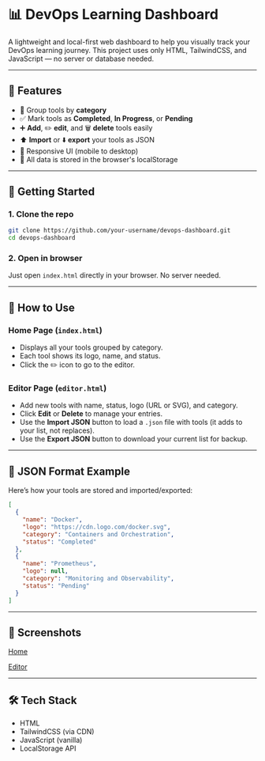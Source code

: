 # 📊 DevOps Learning Dashboard

A lightweight and local-first web dashboard to help you visually track your DevOps learning journey. This project uses only HTML, TailwindCSS, and JavaScript — no server or database needed.

---

## 🎯 Features

- 📁 Group tools by **category**
- ✅ Mark tools as **Completed**, **In Progress**, or **Pending**
- ➕ **Add**, ✏️ **edit**, and 🗑️ **delete** tools easily
- ⬆️ **Import** or ⬇️ **export** your tools as JSON
- 📱 Responsive UI (mobile to desktop)
- 💾 All data is stored in the browser's localStorage

---

## 🚀 Getting Started

### 1. Clone the repo

```bash
git clone https://github.com/your-username/devops-dashboard.git
cd devops-dashboard
```

### 2. Open in browser

Just open `index.html` directly in your browser. No server needed.

---

## 🧠 How to Use

### Home Page (`index.html`)

* Displays all your tools grouped by category.
* Each tool shows its logo, name, and status.
* Click the ✏️ icon to go to the editor.

### Editor Page (`editor.html`)

* Add new tools with name, status, logo (URL or SVG), and category.
* Click **Edit** or **Delete** to manage your entries.
* Use the **Import JSON** button to load a `.json` file with tools (it adds to your list, not replaces).
* Use the **Export JSON** button to download your current list for backup.

---

## 🧩 JSON Format Example

Here’s how your tools are stored and imported/exported:

```json
[
  {
    "name": "Docker",
    "logo": "https://cdn.logo.com/docker.svg",
    "category": "Containers and Orchestration",
    "status": "Completed"
  },
  {
    "name": "Prometheus",
    "logo": null,
    "category": "Monitoring and Observability",
    "status": "Pending"
  }
]
```

---

## 📸 Screenshots

[Home](https://drive.google.com/file/d/1zflAbhxZvsJtBGvdX6s-nlStzU6HtoDW/view?usp=sharing)

[Editor](https://drive.google.com/file/d/1sir3HLwA4Y152FFFaEqLX9Fjm4MjQyrW/view?usp=sharing)

---

## 🛠 Tech Stack

* HTML
* TailwindCSS (via CDN)
* JavaScript (vanilla)
* LocalStorage API
